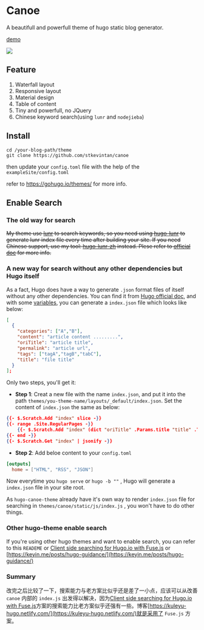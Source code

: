 # Canoe

A beautifull and powerfull theme of hugo static blog generator.   

[demo](https://keyin.me)   

![](https://raw.githubusercontent.com/stkevintan/canoe/master/images/screenshot.png)


## Feature

1. Waterfall layout
2. Responsive layout
3. Material design  
4. Table of content
5. Tiny and powerfull, no JQuery
5. Chinese keyword search(using `lunr` and `nodejieba`)  


## Install

```
cd /your-blog-path/theme
git clone https://github.com/stkevintan/canoe
```

then update your `config.toml` file with the help of the `exampleSite/config.toml`



refer to <https://gohugo.io/themes/> for more info.


## Enable Search

### The old way for search
~~My theme use [lunr](https://lunrjs.com/) to search keywords, so you need using [hugo-lunr](https://www.npmjs.com/package/hugo-lunr) to generate lunr index file every time after building your site. If you need Chinese support, use my tool:  [hugo-lunr-zh](https://www.npmjs.com/package/hugo-lunr-zh) instead. Plese refer to [official doc](https://gohugo.io/tools/search/#readout) for more info.~~

### A new way for search without any other dependencies but Hugo itself

As a fact, Hugo does have a way to generate `.json` format files of itself without any other dependencies. You can find it from [Hugo official doc](https://gohugo.io/functions/jsonify/#readout), and with some [variables](https://gohugo.io/variables/page/), you can generate a `index.json` file which looks like below:

```json
[
  {
  	"categories": ["A","B"],
    "content": "article content .........",
    "oriTitle": "article title",
    "permalink": "article url",
    "tags": ["tagA","tagB","tabC"],    
    "title": "file title"    
  }
];
```

Only two steps, you'll get it:

- **Step 1**:
	Creat a new file with the name `index.json`, and put it into the path `themes/you-theme-name/layouts/_default/index.json`. Set the content of `index.json` the same as below:

```json
{{- $.Scratch.Add "index" slice -}}
{{- range .Site.RegularPages -}}
    {{- $.Scratch.Add "index" (dict "oriTitle" .Params.title "title" .Title "tags" .Params.tags "categories" .Params.categories "content" .Plain "permalink" .Permalink) -}}
{{- end -}}
{{- $.Scratch.Get "index" | jsonify -}}
```

- **Step 2**:
	Add beloe content to your `config.toml`
```toml
[outputs]
  home = ["HTML", "RSS", "JSON"]
```

Now everytime you `hugo serve` or `hugo -b ""` , Hugo will generate a `index.json` file in your site root.


As `hugo-canoe-theme` already have it's own way to render `index.json` file for searching in `themes/canoe/static/js/index.js` , you won't have to do other things.


### Other hugo-theme enable search 
	
If you're using other hugo themes and want to enable search, you can refer to this `READEME` or [Client side searching for Hugo.io with Fuse.js](https://gist.github.com/eddiewebb/735feb48f50f0ddd65ae5606a1cb41ae) or [https://keyin.me/posts/hugo-guidance/](https://keyin.me/posts/hugo-guidance/)

### Summary

改完之后比较了一下，搜索能力与老方案比似乎还是差了一小点，应该可以从改善 `canoe` 内部的 `index.js` 出发得以解决，因为[Client side searching for Hugo.io with Fuse.js](https://gist.github.com/eddiewebb/735feb48f50f0ddd65ae5606a1cb41ae)方案的搜索能力比老方案似乎还强有一些。博客[https://kuleyu-hugo.netlify.com/](https://kuleyu-hugo.netlify.com/)就是采用了 `Fuse.js` 方案。


